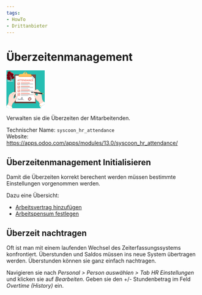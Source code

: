 ```yaml
---
tags:
- HowTo
- Drittanbieter
---
```

# Überzeitenmanagement
![](assets/icon_syscoon_hr_attendance.png)

Verwalten sie die Überzeiten der Mitarbeitenden.

Technischer Name: `syscoon_hr_attendance`\
Website: <https://apps.odoo.com/apps/modules/13.0/syscoon_hr_attendance/>

## Überzeitenmanagement Initialisieren

Damit die Überzeiten korrekt berechent werden müssen bestimmte Einstellungen vorgenommen werden.

Dazu eine Übersicht:
* [Arbeitsvertrag hinzufügen](Personal.md#Arbeitsvertrag%20hinzufügen)
* [Arbeitspensum festlegen](Personal.md#Arbeitspensum%20festlegen)

## Überzeit nachtragen

Oft ist man mit einem laufenden Wechsel des Zeiterfassungssystems konfrontiert. Überstunden und Saldos müssen ins neue System übertragen werden. Überstunden können sie ganz einfach nachtragen.

Navigieren sie nach *Personal > Person auswählen > Tab HR Einstellungen* und klicken sie auf *Bearbeiten*. Geben sie den +/- Stundenbetrag im Feld *Overtime (History)* ein.
